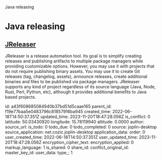 Java releasing

# Java releasing

## [**JReleaser**](https://jreleaser.org/)
JReleaser is a release automation tool. Its goal is to simplify creating releases and publishing artifacts to multiple package managers while providing customizable options. However, you may use it with projects that do not require publishing binary assets. You may use it to create Git releases (tag, changelog, assets), announce releases, create additional binaries and files to be published via package managers. JReleaser supports any kind of project regardless of its source language (Java, Node, Rust, Perl, Python, etc), although it provides additional benefits to Java based projects.

id: a43f608685084940b37bd51d5caae165
parent_id: f19e77baa5e0483796c81857916ba945
created_time: 2022-06-18T14:50:37.351Z
updated_time: 2023-11-20T18:47:28.056Z
is_conflict: 0
latitude: 50.03430920
longitude: 15.78119940
altitude: 0.0000
author: 
source_url: 
is_todo: 0
todo_due: 0
todo_completed: 0
source: joplin-desktop
source_application: net.cozic.joplin-desktop
application_data: 
order: 0
user_created_time: 2022-06-18T14:50:37.351Z
user_updated_time: 2023-11-20T18:47:28.056Z
encryption_cipher_text: 
encryption_applied: 0
markup_language: 1
is_shared: 0
share_id: 
conflict_original_id: 
master_key_id: 
user_data: 
type_: 1